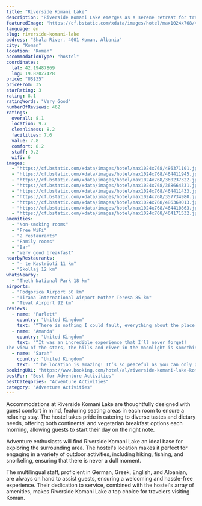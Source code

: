 ```yaml
---
title: "Riverside Komani Lake"
description: "Riverside Komani Lake emerges as a serene retreat for travelers seeking an escape into nature without sacrificing modern comforts."
featuredImage: "https://cf.bstatic.com/xdata/images/hotel/max1024x768/486371101.jpg?k=355cdb907f08405af0ff8b55be0b7caa92debdfe6a3bd02ca3a7a1029f6ee1cf&o=&hp=1"
language: en
slug: riverside-komani-lake
address: "Shala River, 4001 Koman, Albania"
city: "Koman"
location: "Koman"
accommodationType: "hostel"
coordinates:
  lat: 42.19487869
  lng: 19.82027428
price: "US$35"
priceFrom: 35
starRating: 3
rating: 8.1
ratingWords: "Very Good"
numberOfReviews: 462
ratings:
  overall: 8.1
  location: 9.7
  cleanliness: 8.2
  facilities: 7.6
  value: 7.8
  comfort: 8.2
  staff: 9.2
  wifi: 6
images:
  - "https://cf.bstatic.com/xdata/images/hotel/max1024x768/486371101.jpg?k=355cdb907f08405af0ff8b55be0b7caa92debdfe6a3bd02ca3a7a1029f6ee1cf&o=&hp=1"
  - "https://cf.bstatic.com/xdata/images/hotel/max1024x768/464411945.jpg?k=9addb691f19a2740dbe3e6766d7aec0afab20afd07dad2403416b55469cbfcc1&o=&hp=1"
  - "https://cf.bstatic.com/xdata/images/hotel/max1024x768/360237322.jpg?k=c13b884d26f68576e778b46dbdef83a29083ee79b5ced2724ac1db09919622f0&o=&hp=1"
  - "https://cf.bstatic.com/xdata/images/hotel/max1024x768/368664331.jpg?k=72c05921b9a2d63e16b5acac241b81c43c142c44c85f329db96af2b66a707a0e&o=&hp=1"
  - "https://cf.bstatic.com/xdata/images/hotel/max1024x768/464411433.jpg?k=a5d8e6b0970e1feae920b98dcb295555138335ff376967f6cb61fe497db18f24&o=&hp=1"
  - "https://cf.bstatic.com/xdata/images/hotel/max1024x768/357734980.jpg?k=1283541be308b2b33d29b2c972062655aa3b193f84ceeea2b13482e8ef63514b&o=&hp=1"
  - "https://cf.bstatic.com/xdata/images/hotel/max1024x768/486369013.jpg?k=02ef60b11ea134e0ecf4a65d4761a3dc2b7c3b5b83285428e6a988dc7b2fc715&o=&hp=1"
  - "https://cf.bstatic.com/xdata/images/hotel/max1024x768/464410863.jpg?k=1a14dc6335c3f80b33d2af74e5172dc02582270923b29fd4e46ea64d75c38558&o=&hp=1"
  - "https://cf.bstatic.com/xdata/images/hotel/max1024x768/464171532.jpg?k=271ba2a91496ffca61f9e56b75702aee328fb3225bf007046faa7c23de480fa3&o=&hp=1"
amenities:
  - "Non-smoking rooms"
  - "Free WiFi"
  - "2 restaurants"
  - "Family rooms"
  - "Bar"
  - "Very good breakfast"
nearbyRestaurants:
  - "- te Kastrioti 11 km"
  - "Skollaj 12 km"
whatsNearby:
  - "Theth National Park 18 km"
airports:
  - "Podgorica Airport 50 km"
  - "Tirana International Airport Mother Teresa 85 km"
  - "Tivat Airport 92 km"
reviews:
  - name: "Parlett"
    country: "United Kingdom"
    text: "“There is nothing I could fault, everything about the place is flawless, from the people to the scenery. Our stay was perfect and beyond anything we could have expected. Would highly recommend to anyone considering visiting”"
  - name: "Amanda"
    country: "United Kingdom"
    text: "“It was an incredible experience that I’ll never forget!
The view of the stars, the hills and river in the moonlight is something I treasure in my memory. Incredibly friendly staff who were very easy to contact once we booked our stay”"
  - name: "Sarah"
    country: "United Kingdom"
    text: "“The location is amazing! It’s so peaceful as you can only get there by boat. The hotel manager was very friendly and knowledgable about the area, and really took care of the guests. Dinner was great and was a lovely experience to eat out on the deck.”"
bookingURL: "https://www.booking.com/hotel/al/riverside-komani-lake-koman.en-gb.html?aid=8035640"
bestFor: "Best for Adventure Activities"
bestCategories: "Adventure Activities"
category: "Adventure Activities"
---
```


Accommodations at Riverside Komani Lake are thoughtfully designed with guest comfort in mind, featuring seating areas in each room to ensure a relaxing stay. The hostel takes pride in catering to diverse tastes and dietary needs, offering both continental and vegetarian breakfast options each morning, allowing guests to start their day on the right note.

Adventure enthusiasts will find Riverside Komani Lake an ideal base for exploring the surrounding area. The hostel's location makes it perfect for engaging in a variety of outdoor activities, including hiking, fishing, and snorkeling, ensuring that there is never a dull moment.

The multilingual staff, proficient in German, Greek, English, and Albanian, are always on hand to assist guests, ensuring a welcoming and hassle-free experience. Their dedication to service, combined with the hostel's array of amenities, makes Riverside Komani Lake a top choice for travelers visiting Koman.